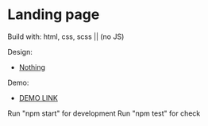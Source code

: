 # Landing page

Build with: html, css, scss || (no JS)

Design:

- [Nothing](https://www.figma.com/file/DtkQmQ797hk0nI4KfMi2Uq/BOSE-New-Version?type=design&node-id=6802-139&t=L7eKz5YKLN0m5WxR-0)

Demo:

- [DEMO LINK](https://zakzh.github.io/layout_landing-page/)

Run "npm start" for development
Run "npm test" for check
